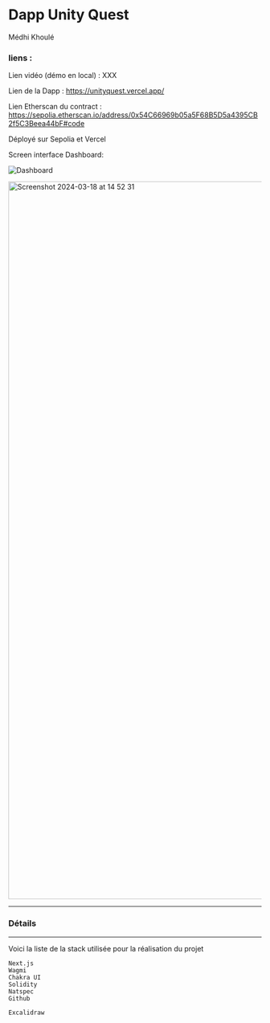 # Dapp Unity Quest

Médhi Khoulé

### liens :

Lien vidéo (démo en local) : XXX

Lien de la Dapp : https://unityquest.vercel.app/

Lien Etherscan du contract : https://sepolia.etherscan.io/address/0x54C66969b05a5F68B5D5a4395CB2f5C3Beea44bF#code

Déployé sur Sepolia et Vercel

Screen interface Dashboard:

![Dashboard](XXX)



<img width="1429" alt="Screenshot 2024-03-18 at 14 52 31" src="https://github.com/beubeubeubeu/Projet3_MEDXBEN/assets/4832337/a2e06b60-974b-4c0a-8880-f145af833795">

___
### Détails





___ 


Voici la liste de la stack utilisée pour la réalisation du projet

    Next.js
    Wagmi
    Chakra UI
    Solidity
    Natspec
    Github

    Excalidraw
